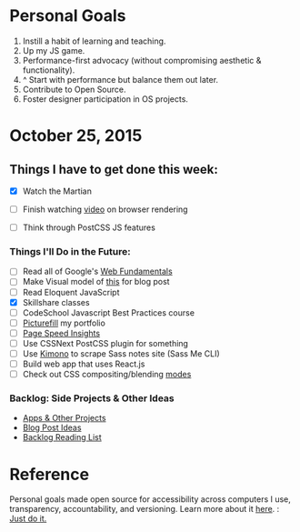 Personal Goals
==============
1. Instill a habit of learning and teaching.
2. Up my JS game.
3. Performance-first advocacy (without compromising aesthetic & functionality). 
4. ^ Start with performance but balance them out later.
5. Contribute to Open Source.
6. Foster designer participation in OS projects.

# October 25, 2015
## Things I have to get done this week:

- [x] Watch the Martian
- [ ] Finish watching [video](https://www.youtube.com/watch?v=SmE4OwHztCc) on browser rendering
- [ ] Think through PostCSS JS features


### Things I'll Do in the Future:
- [ ] Read all of Google's [Web Fundamentals](https://developers.google.com/web/fundamentals/)
- [ ] Make Visual model of [this](http://ilikekillnerds.com/2014/07/what-a-front-end-developer-workflow-looks-like-in-20142015/) for blog post
- [ ] Read Eloquent JavaScript
- [x] Skillshare classes 
- [ ] CodeSchool Javascript Best Practices course
- [ ] [Picturefill](http://scottjehl.github.io/picturefill/) my portfolio
- [ ] [Page Speed Insights](https://www.npmjs.com/package/psi)
- [ ] Use CSSNext PostCSS plugin for something
- [ ] Use [Kimono](https://www.kimonolabs.com/learn/calling-an-api) to scrape Sass notes site (Sass Me CLI)
- [ ] Build web app that uses React.js
- [ ] Check out CSS compositing/blending [modes](http://www.w3.org/TR/compositing-1/)

### Backlog: Side Projects & Other Ideas
- [Apps & Other Projects](https://github.com/una/personal-goals/blob/master/ideas-and-misc/app-ideas.md)
- [Blog Post Ideas](https://github.com/una/personal-goals/blob/master/ideas-and-misc/blog-ideas.md)
- [Backlog Reading List](https://github.com/una/personal-goals/tree/master/content-list)

# Reference

Personal goals made open source for accessibility across computers I use, transparency, accountability, and versioning. Learn more about it [here](http://una.github.io/personal-goals-guide/).
: [Just do it.](http://una.github.io/2015-resolutions/)
